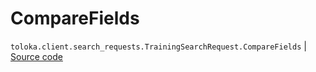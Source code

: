 # CompareFields
`toloka.client.search_requests.TrainingSearchRequest.CompareFields` | [Source code](https://github.com/Toloka/toloka-kit/blob/v1.1.3/src/client/search_requests.py#L295)

